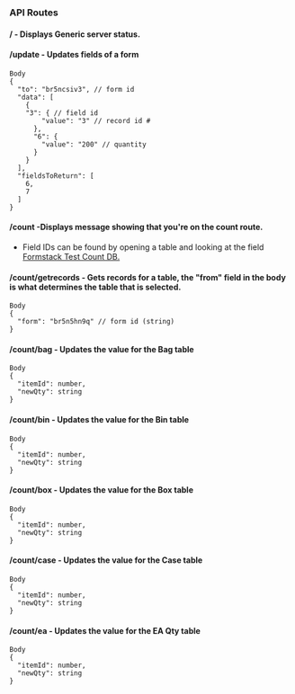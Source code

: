 ### API Routes

#### **/** - Displays Generic server status.

#### **/update** - Updates fields of a form

```
Body
{
  "to": "br5ncsiv3", // form id
  "data": [
    {
	"3": { // field id
        "value": "3" // record id #
      },
      "6": {
        "value": "200" // quantity
      }
    }
  ],
  "fieldsToReturn": [
    6,
    7
  ]
}
```

#### **/count** -Displays message showing that you're on the count route.

- Field IDs can be found by opening a table and looking at the field [Formstack Test Count DB.](piedmontplumbers.quickbase.com/db/br47u9tx3)

#### **/count/getrecords** - Gets records for a table, the "from" field in the body is what determines the table that is selected.

```
Body
{
  "form": "br5n5hn9q" // form id (string)
}
```

#### **/count/bag** - Updates the value for the Bag table

```
Body
{
  "itemId": number,
  "newQty": string
}
```

#### **/count/bin** - Updates the value for the Bin table

```
Body
{
  "itemId": number,
  "newQty": string
}
```

#### **/count/box** - Updates the value for the Box table

```
Body
{
  "itemId": number,
  "newQty": string
}
```

#### **/count/case** - Updates the value for the Case table

```
Body
{
  "itemId": number,
  "newQty": string
}
```

#### **/count/ea** - Updates the value for the EA Qty table

```
Body
{
  "itemId": number,
  "newQty": string
}
```
